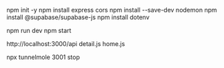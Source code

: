 npm init -y
npm install express cors
npm install --save-dev nodemon
npm install @supabase/supabase-js
npm install dotenv 

npm run dev
npm start

http://localhost:3000/api
detail.js
home.js

npx tunnelmole 3001
stop
